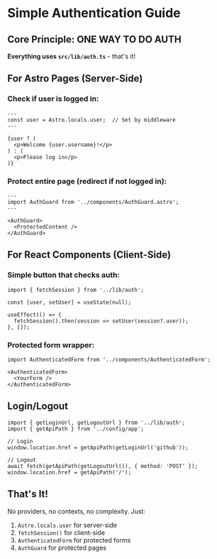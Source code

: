 # Simple Authentication Guide

## Core Principle: ONE WAY TO DO AUTH

**Everything uses `src/lib/auth.ts`** - that's it!

## For Astro Pages (Server-Side)

### Check if user is logged in:
```astro
---
const user = Astro.locals.user;  // Set by middleware
---

{user ? (
  <p>Welcome {user.username}!</p>
) : (
  <p>Please log in</p>
)}
```

### Protect entire page (redirect if not logged in):
```astro
---
import AuthGuard from '../components/AuthGuard.astro';
---

<AuthGuard>
  <ProtectedContent />
</AuthGuard>
```

## For React Components (Client-Side)

### Simple button that checks auth:
```tsx
import { fetchSession } from '../lib/auth';

const [user, setUser] = useState(null);

useEffect(() => {
  fetchSession().then(session => setUser(session?.user));
}, []);
```

### Protected form wrapper:
```tsx
import AuthenticatedForm from '../components/AuthenticatedForm';

<AuthenticatedForm>
  <YourForm />
</AuthenticatedForm>
```

## Login/Logout

```tsx
import { getLoginUrl, getLogoutUrl } from '../lib/auth';
import { getApiPath } from '../config/app';

// Login
window.location.href = getApiPath(getLoginUrl('github'));

// Logout
await fetch(getApiPath(getLogoutUrl()), { method: 'POST' });
window.location.href = getApiPath('/');
```

## That's It!

No providers, no contexts, no complexity. Just:
1. `Astro.locals.user` for server-side
2. `fetchSession()` for client-side
3. `AuthenticatedForm` for protected forms
4. `AuthGuard` for protected pages
